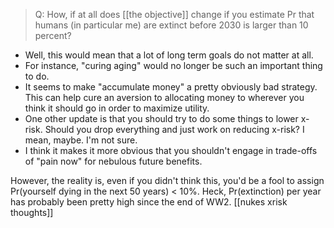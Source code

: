 > Q: How, if at all does [[the objective]] change if you estimate Pr that humans (in particular me) are extinct before 2030 is larger than 10 percent?

- Well, this would mean that a lot of long term goals do not matter at all. 
- For instance, "curing aging" would no longer be such an important thing to do. 
- It seems to make "accumulate money" a pretty obviously bad strategy. This can help cure an aversion to allocating money to wherever you think it should go in order to maximize utility. 
- One other update is that you should try to do some things to lower x-risk.  Should you drop everything and just work on reducing x-risk? I mean, maybe. I'm not sure.
- I think it makes it more obvious that you shouldn't engage in trade-offs of "pain now" for nebulous future benefits. 

However, the reality is, even if you didn't think this, you'd be a fool to assign Pr(yourself dying in the next 50 years) < 10\%.
Heck, Pr(extinction) per year has probably been pretty high since the end of WW2. 
[[nukes xrisk thoughts]]